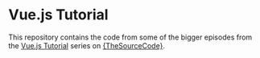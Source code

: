 # Vue.js Tutorial

This repository contains the code from some of the bigger episodes from the [Vue.js Tutorial](https://www.youtube.com/playlist?list=PLdnyVeMcpY7_anSrQMnTYt9CEl3vxTK_n) series on [{TheSourceCode}](https://www.youtube.com/channel/UCNXt2MrZaqfIBknamqwzeXA).
